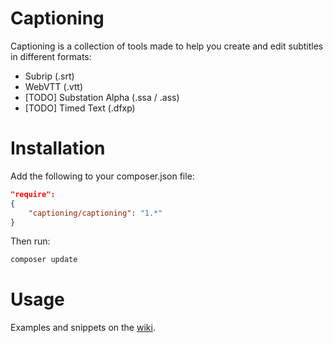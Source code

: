 Captioning
==========

Captioning is a collection of tools made to help you create and edit subtitles in different formats:

* Subrip (.srt)
* WebVTT (.vtt)
* [TODO] Substation Alpha (.ssa / .ass)
* [TODO] Timed Text (.dfxp)

# Installation

Add the following to your composer.json file:
``` json
"require": 
{
    "captioning/captioning": "1.*"
}
```

Then run:

``` sh
composer update
```

# Usage

Examples and snippets on the [wiki](https://github.com/captioning/captioning/wiki).
